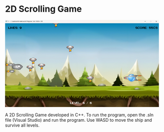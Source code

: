 # 2D Scrolling Game

![Gameplay](src/readmepicture.png)

A 2D Scrolling Game developed in C++. To run the program, open the .sln file (Visual Studio) and run the program. Use WASD to move the ship and survive all levels.
